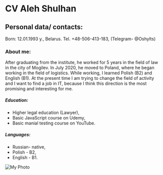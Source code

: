 # CV Aleh Shulhan

## Personal data/ contacts: 
Born: 12.01.1993 y., Belarus. Tel. +48-506-413-183, (Telegram- @Oshylts) 

### About me: 
After graduating from the institute, he worked for 5 years in the field of law in the city of Mogilev. 
In July 2020, he moved to Poland, where he began working in the field of logistics. 
While working, I learned Polish (B2) and English (B1). 
At the present time I am trying to change the field of activity and I want to find a job in IT, because I think this direction is the most promising and interesting for me.

##### Education: 
- Higher legal education (Lawyer), 
- Basic JavaScript course on Udemy, 
- Basic manial testing course on YouTube.

##### Languages: 
- Russian- native,
- Polish - B2, 
- English - B1.

![My Photo](https://user-images.githubusercontent.com/117005132/205979282-947f5d11-2c9c-4df9-8d5b-e88ce491de1c.PNG)
